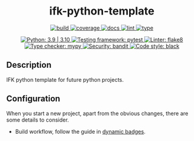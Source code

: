 <h1 align="center">ifk-python-template</h1>

<p align="center">
    <a href="https://github.com/Ingenjorsarbete-For-Klimatet/ifk-python-template/actions/workflows/github-action-build.yaml">
        <img src="https://github.com/Ingenjorsarbete-For-Klimatet/ifk-python-template/actions/workflows/github-action-build.yaml/badge.svg?branch=main" alt="build" style="max-width: 100%;">
    </a>
    <a href="https://github.com/Ingenjorsarbete-For-Klimatet/ifk-python-template/actions/workflows/github-action-build.yaml">
        <img src="https://img.shields.io/endpoint?logo=github&labelColor=%23333a41&logoColor=%23959da5&url=<https://gist.githubusercontent.com/mgcth/955d89d05ed9ca61fb3774bc68bbae33/raw/ifk-python-template-coverage-badge.json>" alt="coverage" style="max-width: 100%;">
    </a>
    <a href="https://github.com/Ingenjorsarbete-For-Klimatet/ifk-python-template/actions/workflows/github-action-docs.yaml">
        <img src="https://github.com/Ingenjorsarbete-For-Klimatet/ifk-python-template/actions/workflows/github-action-docs.yaml/badge.svg?branch=main" alt="docs" style="max-width: 100%;">
    </a>
    <a href="https://github.com/Ingenjorsarbete-For-Klimatet/ifk-python-template/actions/workflows/github-action-lint.yaml">
        <img src="https://github.com/Ingenjorsarbete-For-Klimatet/ifk-python-template/actions/workflows/github-action-lint.yaml/badge.svg?branch=main" alt="lint" style="max-width: 100%;">
    </a>
    <a href="https://github.com/Ingenjorsarbete-For-Klimatet/ifk-python-template/actions/workflows/github-action-type.yaml">
        <img src="https://github.com/Ingenjorsarbete-For-Klimatet/ifk-python-template/actions/workflows/github-action-type.yaml/badge.svg?branch=main" alt="type" style="max-width: 100%;">
    </a>
</p>

<p align="center">
    <a href="https://www.python.org">
        <img src="https://img.shields.io/badge/Python-3.9%20|%203.10-blue" alt="Python: 3.9 | 3.10" style="max-width: 100%;">
    </a>
    <a href="https://pytest.org">
        <img src="https://img.shields.io/badge/Testing_framework-pytest-a04000" alt="Testing framework: pytest" style="max-width: 100%;">
    </a>
    <a href="hhttps://flake8.pycqa.org">
        <img src="https://img.shields.io/badge/Linter-flake8-ff69b4" alt="Linter: flake8" style="max-width: 100%;">
    </a>
    <a href="http://mypy-lang.org">
        <img src="https://img.shields.io/badge/Type_checker-mypy-1674b1" alt="Type checker: mypy" style="max-width: 100%;">
    </a>
    <a href="https://github.com/PyCQA/bandit">
        <img src="https://img.shields.io/badge/Security-bandit-yellow.svg" alt="Security: bandit" style="max-width: 100%;">
    </a>
    <a href="https://github.com/psf/black">
        <img src="https://img.shields.io/badge/Code_style-black-black" alt="Code style: black" style="max-width: 100%;">
    </a>
</p>

## Description

IFK python template for future python projects.

## Configuration

When you start a new project, apart from the obvious changes,
there are some details to consider.

- Build workflow, follow the guide in [dynamic badges](https://github.com/Schneegans/dynamic-badges-action).
